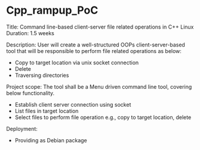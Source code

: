 # Cpp_rampup_PoC

Title: Command line-based client-server file related operations in C++ Linux
Duration: 1.5 weeks

Description: User will create a well-structured OOPs client-server-based tool that will be responsible to perform file related operations as below:
-	Copy to target location via unix socket connection
-	Delete
-	Traversing directories

Project scope:
The tool shall be a Menu driven command line tool, covering below functionality.
-	Establish client server connection using socket
-	List files in target location 
-	Select files to perform file operation e.g., copy to target location, delete

Deployment:
-	Providing as Debian package
